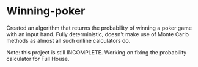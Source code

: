 # Winning-poker
Created an algorithm that returns the probability of winning a poker game with an input hand. Fully deterministic, doesn't make use of Monte Carlo methods as almost all such online calculators do.

Note: this project is still INCOMPLETE. Working on fixing the probability calculator for Full House.
